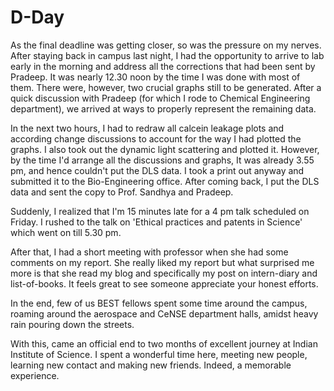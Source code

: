 D-Day
=====

As the final deadline was getting closer, so was the pressure on my nerves.
After staying back in campus last night, I had the opportunity to arrive to lab
early in the morning and address all the corrections that had been sent by
Pradeep. It was nearly 12.30 noon by the time I was done with most of them.
There were, however, two crucial graphs still to be generated. After a quick
discussion with Pradeep (for which I rode to Chemical Engineering department),
we arrived at ways to properly represent the remaining data.

In the next two hours, I had to redraw all calcein leakage plots and according
change discussions to account for the way I had plotted the graphs. I also took
out the dynamic light scattering and plotted it. However, by the time I'd
arrange all the discussions and graphs, It was already 3.55 pm, and hence
couldn't put the DLS data. I took a print out anyway and submitted it to the
Bio-Engineering office. After coming back, I put the DLS data and sent the copy
to Prof. Sandhya and Pradeep.

Suddenly, I realized that I'm 15 minutes late for a 4 pm talk scheduled on
Friday. I rushed to the talk on 'Ethical practices and patents in Science'
which went on till 5.30 pm.

After that, I had a short meeting with professor when she had some comments on
my report. She really liked my report but what surprised me more is that she
read my blog and specifically my post on intern-diary and list-of-books. It
feels great to see someone appreciate your honest efforts.

In the end, few of us BEST fellows spent some time around the campus, roaming
around the aerospace and CeNSE department halls, amidst heavy rain pouring down
the streets.

With this, came an official end to two months of excellent journey at Indian
Institute of Science. I spent a wonderful time here, meeting new people,
learning new contact and making new friends. Indeed, a memorable experience.
